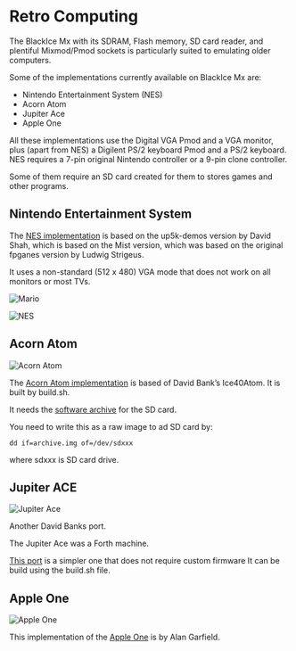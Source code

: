 # Retro Computing

The BlackIce Mx with its SDRAM, Flash memory, SD card reader, and plentiful Mixmod/Pmod sockets is particularly suited to emulating older computers.

Some of the implementations currently available on BlackIce Mx are:

* Nintendo Entertainment System (NES)
* Acorn Atom
* Jupiter Ace
* Apple One

All these implementations use the Digital VGA Pmod and a VGA monitor, plus (apart from NES) a Digilent PS/2 keyboard Pmod and a PS/2 keyboard. NES requires a 7-pin original Nintendo controller or a 9-pin clone controller.

Some of them require an SD card created for them to stores games and other programs.

## Nintendo Entertainment System

The [NES implementation](https://github.com/lawrie/up5k-demos/tree/master/nesmx) is based on the up5k-demos version by David Shah, which is based on the Mist version, which was based on the original fpganes version by Ludwig Strigeus.

It uses a non-standard (512 x 480) VGA mode that does not work on all monitors or most TVs.

![Mario](https://forum.mystorm.uk/uploads/default/optimized/1X/970a9bb39cb8261948b0c90bf9450ca2200412df_1_690x408.jpg)

![NES](https://forum.mystorm.uk/uploads/default/original/1X/b359124c09434f0abbc4e0a9a41a39cbdcd551ef.jpg)

## Acorn Atom

![Acorn Atom](https://forum.mystorm.uk/uploads/default/optimized/1X/4a8e2a5815e4faf3c1adf6371f8898c58312b0e8_1_690x477.jpg)

The [Acorn Atom implementation](https://github.com/lawrie/Ice40Atom/tree/master/blackicemx) is based of David Bank’s Ice40Atom. 
It is built by build.sh.

It needs the [software archive](https://github.com/hoglet67/AtomSoftwareArchive/releases/download/V10/AtomSoftwareArchive_20180225_1154_V10_SDDOS2.zip) for the SD card.

You need to write this as a raw image to ad SD card by:

`dd if=archive.img of=/dev/sdxxx`

where sdxxx is SD card drive.

## Jupiter ACE

![Jupiter Ace](https://forum.mystorm.uk/uploads/default/optimized/1X/e07f9482fefe563c5dfb304d3df3cc85cd0683d5_1_690x454.jpg)

Another David Banks port.

The Jupiter Ace was a Forth machine.

[This port](V) is a simpler one that does not require custom firmware It can be build using the build.sh file.

## Apple One

![Apple One](https://forum.mystorm.uk/uploads/default/optimized/1X/220279feaf92e8afd8e1d918f9a72b4b722f680f_1_690x423.jpg)

This implementation of the [Apple One](https://github.com/lawrie/apple-one) is by Alan Garfield.

